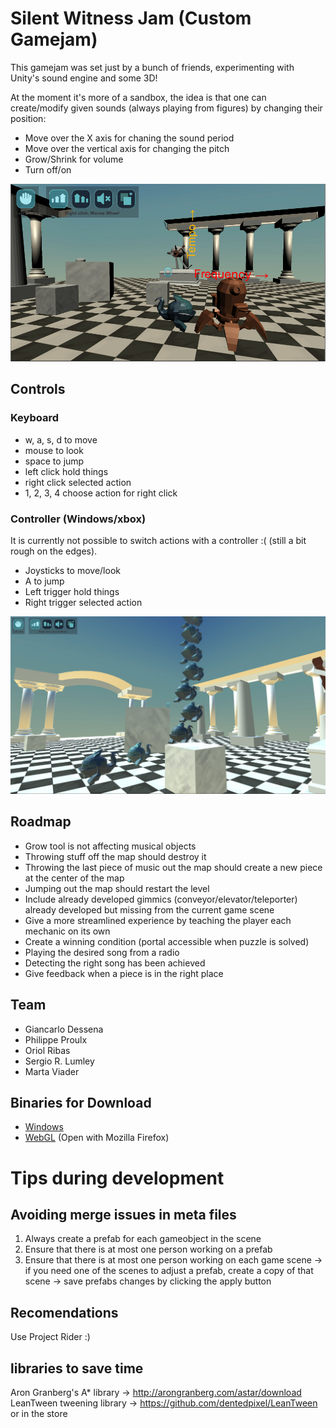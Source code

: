 # Silent Witness Jam (Custom Gamejam)
This gamejam was set just by a bunch of friends, experimenting with Unity's sound engine and some 3D!

At the moment it's more of a sandbox, the idea is that one can create/modify given sounds (always playing from figures) by changing their position:
 - Move over the X axis for chaning the sound period
 - Move over the vertical axis for changing the pitch
 - Grow/Shrink for volume
 - Turn off/on

![game pieces](Binaries/2017-06-11_Preview/Pieces.jpg "Pieces of the game")

## Controls
### Keyboard
 - w, a, s, d to move
 - mouse to look
 - space to jump
 - left click hold things
 - right click selected action
 - 1, 2, 3, 4 choose action for right click 

### Controller (Windows/xbox)
It is currently not possible to switch actions with a controller :( (still a bit rough on the edges).

 - Joysticks to move/look
 - A to jump
 - Left trigger hold things
 - Right trigger selected action

![game madness](Binaries/2017-06-11_Preview/TowerOfMadness.jpg "A bunch of musical objects stacked")

## Roadmap
 - Grow tool is not affecting musical objects
 - Throwing stuff off the map should destroy it
 - Throwing the last piece of music out the map should create a new piece at the center of the map
 - Jumping out the map should restart the level
 - Include already developed gimmics (conveyor/elevator/teleporter) already developed but missing from the current game scene
 - Give a more streamlined experience by teaching the player each mechanic on its own
 - Create a winning condition (portal accessible when puzzle is solved)
 - Playing the desired song from a radio
 - Detecting the right song has been achieved
 - Give feedback when a piece is in the right place

## Team
 - Giancarlo Dessena
 - Philippe Proulx
 - Oriol Ribas
 - Sergio R. Lumley
 - Marta Viader

## Binaries for Download
 - [Windows](Binaries/2017-06-11_Preview/2017-06-11_PreviewWindows.zip)
 - [WebGL](Binaries/2017-06-11_Preview/2017-06-11_PreviewWeb.zip) (Open with Mozilla Firefox)

# Tips during development
## Avoiding merge issues in meta files
1. Always create a prefab for each gameobject in the scene
2. Ensure that there is at most one person working on a prefab
3. Ensure that there is at most one person working on each game scene
    -> if you need one of the scenes to adjust a prefab, create a copy of that scene
    -> save prefabs changes by clicking the apply button

## Recomendations
Use Project Rider :)


## libraries to save time
Aron Granberg's A* library -> http://arongranberg.com/astar/download
LeanTween tweening library -> https://github.com/dentedpixel/LeanTween or in the store